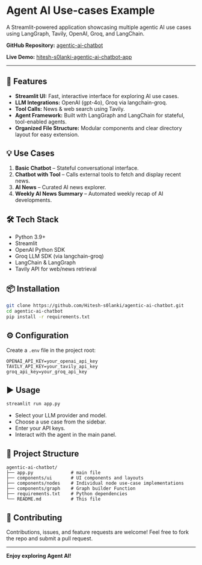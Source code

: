 # Agent AI Use-cases Example

A Streamlit-powered application showcasing multiple agentic AI use cases using LangGraph, Tavily, OpenAI, Groq, and LangChain.

**GitHub Repository:** [agentic-ai-chatbot](https://github.com/Hitesh-s0lanki/agentic-ai-chatbot)

**Live Demo:** [hitesh-s0lanki-agentic-ai-chatbot-app](https://hitesh-s0lanki-agentic-ai-chatbot-app-1sl3to.streamlit.app/)

---

## 🚀 Features

- **Streamlit UI:** Fast, interactive interface for exploring AI use cases.
- **LLM Integrations:** OpenAI (gpt-4o), Groq via langchain-groq.
- **Tool Calls:** News & web search using Tavily.
- **Agent Framework:** Built with LangGraph and LangChain for stateful, tool-enabled agents.
- **Organized File Structure:** Modular components and clear directory layout for easy extension.

## 💡 Use Cases

1. **Basic Chatbot** – Stateful conversational interface.
2. **Chatbot with Tool** – Calls external tools to fetch and display recent news.
3. **AI News** – Curated AI news explorer.
4. **Weekly AI News Summary** – Automated weekly recap of AI developments.

## 🛠 Tech Stack

- Python 3.9+
- Streamlit
- OpenAI Python SDK
- Groq LLM SDK (via langchain-groq)
- LangChain & LangGraph
- Tavily API for web/news retrieval

## 📦 Installation

```bash
git clone https://github.com/Hitesh-s0lanki/agentic-ai-chatbot.git
cd agentic-ai-chatbot
pip install -r requirements.txt
```

## ⚙️ Configuration

Create a `.env` file in the project root:

```dotenv
OPENAI_API_KEY=your_openai_api_key
TAVILY_API_KEY=your_tavily_api_key
groq_api_key=your_groq_api_key
```

## ▶️ Usage

```bash
streamlit run app.py
```

- Select your LLM provider and model.
- Choose a use case from the sidebar.
- Enter your API keys.
- Interact with the agent in the main panel.

## 📂 Project Structure

```
agentic-ai-chatbot/
├── app.py              # main file
├── components/ui       # UI components and layouts
├── components/nodes    # Individual node use-case implementations
├── components/graph    # Graph builder Function
├── requirements.txt    # Python dependencies
└── README.md           # This file
```

## 🤝 Contributing

Contributions, issues, and feature requests are welcome! Feel free to fork the repo and submit a pull request.

---

**Enjoy exploring Agent AI!**
